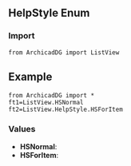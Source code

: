 ## HelpStyle Enum

### Import
```
from ArchicadDG import ListView
``` 

## Example
```
from ArchicadDG import *
ft1=ListView.HSNormal
ft2=ListView.HelpStyle.HSForItem
```

### Values
* **HSNormal**:
* **HSForItem**: